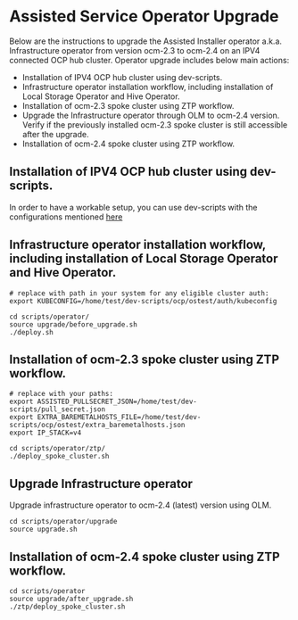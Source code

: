 # Assisted Service Operator Upgrade
Below are the instructions to upgrade the Assisted Installer operator a.k.a. Infrastructure operator from version ocm-2.3 to ocm-2.4 on an IPV4 connected OCP hub cluster. Operator upgrade includes below main actions:

* Installation of IPV4 OCP hub cluster using dev-scripts.
* Infrastructure operator installation workflow, including installation of Local Storage Operator and Hive Operator.
* Installation of ocm-2.3 spoke cluster using ZTP workflow.
* Upgrade the Infrastructure operator through OLM to ocm-2.4 version. Verify if the previously installed ocm-2.3 spoke cluster is still accessible after the upgrade.
* Installation of ocm-2.4 spoke cluster using ZTP workflow.

## Installation of IPV4 OCP hub cluster using dev-scripts.
In order to have a workable setup, you can use dev-scripts with the configurations mentioned [here](https://github.com/openshift/assisted-test-infra/tree/master/scripts/operator#dependencies)

## Infrastructure operator installation workflow, including installation of Local Storage Operator and Hive Operator.

```
# replace with path in your system for any eligible cluster auth:
export KUBECONFIG=/home/test/dev-scripts/ocp/ostest/auth/kubeconfig

cd scripts/operator/
source upgrade/before_upgrade.sh
./deploy.sh
```

## Installation of ocm-2.3 spoke cluster using ZTP workflow.

```
# replace with your paths:
export ASSISTED_PULLSECRET_JSON=/home/test/dev-scripts/pull_secret.json
export EXTRA_BAREMETALHOSTS_FILE=/home/test/dev-scripts/ocp/ostest/extra_baremetalhosts.json
export IP_STACK=v4

cd scripts/operator/ztp/
./deploy_spoke_cluster.sh
```

## Upgrade Infrastructure operator
Upgrade infrastructure operator to ocm-2.4 (latest) version using OLM.

```
cd scripts/operator/upgrade
source upgrade.sh
```

## Installation of ocm-2.4 spoke cluster using ZTP workflow.

```
cd scripts/operator
source upgrade/after_upgrade.sh
./ztp/deploy_spoke_cluster.sh
```
